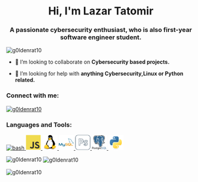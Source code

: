 <h1 align="center">Hi, I'm Lazar Tatomir</h1>
<h3 align="center">A passionate cybersecurity enthusiast, who is also first-year software engineer student.</h3>

<p align="left"> <img src="https://komarev.com/ghpvc/?username=g0ldenrat10&label=Profile%20views&color=0e75b6&style=flat" alt="g0ldenrat10" /> </p>

- 🔭 I’m looking to collaborate on **Cybersecurity based projects.**

- 🤝 I’m looking for help with **anything Cybersecurity,Linux or Python related.**

<h3 align="left">Connect with me:</h3>
<p align="left">
<a href="https://www.youtube.com/c/g0ldenrat10" target="blank"><img align="center" src="https://raw.githubusercontent.com/rahuldkjain/github-profile-readme-generator/master/src/images/icons/Social/youtube.svg" alt="g0ldenrat10" height="30" width="40" /></a>
</p>

<h3 align="left">Languages and Tools:</h3>
<p align="left"> <a href="https://www.gnu.org/software/bash/" target="_blank" rel="noreferrer"> <img src="https://www.vectorlogo.zone/logos/gnu_bash/gnu_bash-icon.svg" alt="bash" width="40" height="40"/> </a> <a href="https://developer.mozilla.org/en-US/docs/Web/JavaScript" target="_blank" rel="noreferrer"> <img src="https://raw.githubusercontent.com/devicons/devicon/master/icons/javascript/javascript-original.svg" alt="javascript" width="40" height="40"/> </a> <a href="https://www.linux.org/" target="_blank" rel="noreferrer"> <img src="https://raw.githubusercontent.com/devicons/devicon/master/icons/linux/linux-original.svg" alt="linux" width="40" height="40"/> </a> <a href="https://www.mysql.com/" target="_blank" rel="noreferrer"> <img src="https://raw.githubusercontent.com/devicons/devicon/master/icons/mysql/mysql-original-wordmark.svg" alt="mysql" width="40" height="40"/> </a> <a href="https://www.photoshop.com/en" target="_blank" rel="noreferrer"> <img src="https://raw.githubusercontent.com/devicons/devicon/master/icons/photoshop/photoshop-line.svg" alt="photoshop" width="40" height="40"/> </a> <a href="https://www.postgresql.org" target="_blank" rel="noreferrer"> <img src="https://raw.githubusercontent.com/devicons/devicon/master/icons/postgresql/postgresql-original-wordmark.svg" alt="postgresql" width="40" height="40"/> </a> <a href="https://www.python.org" target="_blank" rel="noreferrer"> <img src="https://raw.githubusercontent.com/devicons/devicon/master/icons/python/python-original.svg" alt="python" width="40" height="40"/> </a> </p>

<p><img align="left" src="https://github-readme-stats.vercel.app/api/top-langs?username=g0ldenrat10&show_icons=true&locale=en&layout=compact" alt="g0ldenrat10" /></p>

<p>&nbsp;<img align="center" src="https://github-readme-stats.vercel.app/api?username=g0ldenrat10&show_icons=true&locale=en" alt="g0ldenrat10" /></p>

<p><img align="center" src="https://github-readme-streak-stats.herokuapp.com/?user=g0ldenrat10&" alt="g0ldenrat10" /></p>
